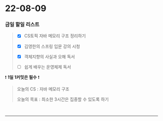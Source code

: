 # 22-08-09
### 금일 할일 리스트

> - [x] CS토픽 자바 메모리 구조 정리하기
>
> - [x] 김영한의 스프링 입문 강의 시청
>
> - [x] 객체지향의 사실과 오해 독서
> 
> - [ ] 쉽게 배우는 운영체제 독서
    <br/>

❗ **1일 1커밋은 필수** ❗
> 오늘의 CS :  자바 메모리 구조
>
> 오늘의 목표 :  최소한 3시간은 집중할 수 있도록 하기
<br/>

------------ 